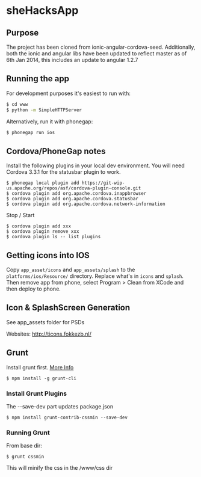 sheHacksApp
==========================


## Purpose
The project has been cloned from ionic-angular-cordova-seed. Additionally, both the ionic and angular libs have been
updated to reflect master as of 6th Jan 2014, this includes an update to angular 1.2.7

## Running the app
For development purposes it's easiest to run with: 
```bash
$ cd www
$ python -m SimpleHTTPServer
```
Alternatively, run it with phonegap:
```bash
$ phonegap run ios
```

## Cordova/PhoneGap notes
Install the following plugins in your local dev environment. You will need Cordova 3.3.1 for the statusbar plugin to work.

```
$ phonegap local plugin add https://git-wip-us.apache.org/repos/asf/cordova-plugin-console.git
$ cordova plugin add org.apache.cordova.inappbrowser
$ cordova plugin add org.apache.cordova.statusbar
$ cordova plugin add org.apache.cordova.network-information
```

Stop / Start
```
$ cordova plugin add xxx
$ cordova plugin remove xxx
$ cordova plugin ls -- list plugins
```

## Getting icons into IOS
Copy `app_asset/icons` and `app_assets/splash` to the `platforms/ios/Resource/` directory. Replace what's in `icons` and `splash`. 
Then remove app from phone, select Program > Clean from XCode and then deploy to phone.

## Icon & SplashScreen Generation
See app_assets folder for PSDs

Websites: http://ticons.fokkezb.nl/

## Grunt

Install grunt first. [More Info](http://gruntjs.com/getting-started)
```
$ npm install -g grunt-cli
```

### Install Grunt Plugins

The --save-dev part updates package.json

```
$ npm install grunt-contrib-cssmin --save-dev
```

### Running Grunt
From base dir:

```
$ grunt cssmin 
```

This will minify the css in the /www/css dir

